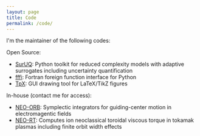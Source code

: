 ```yaml
---
layout: page
title: Code
permalink: /code/
---
```


I'm the maintainer of the following codes:

Open Source:
* [SurUQ](https://github.com/krystophny/suruq): Python toolkit for reduced complexity models with adaptive surrogates including uncertainty quantification
* [fffi](https://github.com/krystophny/fffi): Fortran foreign function interface for Python
* [TpX](https://github.com/krystophny/tpx): GUI drawing tool for LaTeX/TikZ figures 

In-house (contact me for access):
* [NEO-ORB](https://arxiv.org/abs/1903.06885): Symplectic integrators for guiding-center motion in electromagentic fields
* [NEO-RT](https://doi.org/10.1063/1.4961084): Computes ion neoclassical toroidal viscous torque in tokamak plasmas including finite orbit width effects
